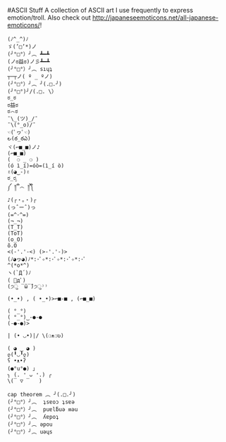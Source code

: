 #ASCII Stuff
A collection of ASCII art I use frequently to express emotion/troll.
Also check out http://japaneseemoticons.net/all-japanese-emoticons/!

    (ﾉ^_^)ﾉ
    ゞ(’□’*)ノ
    (╯°□°）╯︵ ┻━┻
    (ノಠ益ಠ)ノ彡┻━┻
    (╯°□°）╯︵ sıɥʇ
    ┬─┬ノ( º _ ºノ)
    (╯°□°）╯︵ ╯(.□.╯)
    (╯°□°)╯/(.□. \）
    ಠ_ಠ
    ಠ益ಠ
    ಠ෴ಠ
    ¯\_(ツ)_/¯
    ¯\(°_o)/¯
    ☜(ﾟヮﾟ☜)
    ౿(ఠ_ఠఎ)
    ヾ(⌐■_■)ノ♪
    (⌐■_■)
    (  ⚆ _ ⚆ )
    (ó ì_í)=óò=(ì_í ò)
    ✌(◕‿-)✌
    ಠ_ರೃ
    ༼ ༎ຶ ෴ ༎ຶ༽
    ♪(┌・。・)┌
    (っˆーˆ)っ
    (=^･^=)
    (¬_¬)
    (T_T)
    (ToT)
    (o_O)
    õ.O
    <(-'.'-<) (>-'.'-)>
    (ﾉ◕ヮ◕)ﾉ*:･ﾟ✧*:･ﾟ✧*:･ﾟ✧*:･ﾟ
    ^(*o*^)
    ヽ(`Д´)ﾉ
    ( ﾟдﾟ)
    (੭ु ‾̑ω‾̑)੭ु⁾⁾

    (•_•) , ( •_•)>⌐■-■ , (⌐■_■)

    ( °_°)
    ( °_°)‿‑●‑●
    (‑●‑●)>

    | (• ◡•)|/ \(❍ᴥ❍ʋ)

    ( ◕ ‿ ◕ )
    ლ(╹◡╹ლ)
    ʕ •ᴥ•ʔ
    (●°u°●)​ 」
    ╮ (. ❛ ᴗ ❛.) ╭
    \(‾ ▽ ‾   )

    cap theorem ︵ ╯(.□.╯)
    (╯°□°）╯︵  ʇsɐoɔ ʇsɐǝ
    (╯°□°）╯︵  puɐlƃuǝ ʍǝu
    (╯°□°）╯︵  ʎɐpoʇ
    (╯°□°）╯︵ ǝpou
    (╯°□°）╯︵ uǝɥs
